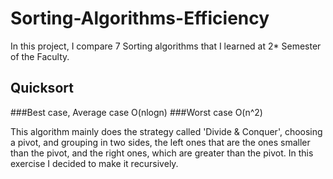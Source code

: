 # Sorting-Algorithms-Efficiency
In this project, I compare 7 Sorting algorithms that I learned at 2* Semester of the Faculty.

## Quicksort
###Best case, Average case O(nlogn)
###Worst case O(n^2)

This algorithm mainly does the strategy called 'Divide & Conquer', choosing a pivot, 
and grouping in two sides, the left ones that are the ones smaller than the pivot, and
the right ones, which are greater than the pivot. In this exercise I decided to make it recursively.

